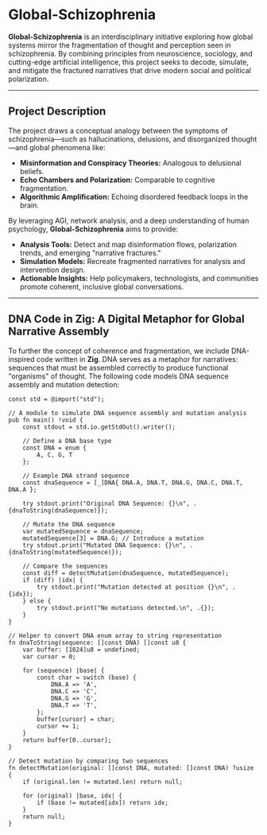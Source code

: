 # Global-Schizophrenia

**Global-Schizophrenia** is an interdisciplinary initiative exploring how global systems mirror the fragmentation of thought and perception seen in schizophrenia. By combining principles from neuroscience, sociology, and cutting-edge artificial intelligence, this project seeks to decode, simulate, and mitigate the fractured narratives that drive modern social and political polarization.

---

## Project Description

The project draws a conceptual analogy between the symptoms of schizophrenia—such as hallucinations, delusions, and disorganized thought—and global phenomena like:
- **Misinformation and Conspiracy Theories:** Analogous to delusional beliefs.
- **Echo Chambers and Polarization:** Comparable to cognitive fragmentation.
- **Algorithmic Amplification:** Echoing disordered feedback loops in the brain.

By leveraging AGI, network analysis, and a deep understanding of human psychology, **Global-Schizophrenia** aims to provide:
- **Analysis Tools:** Detect and map disinformation flows, polarization trends, and emerging "narrative fractures."
- **Simulation Models:** Recreate fragmented narratives for analysis and intervention design.
- **Actionable Insights:** Help policymakers, technologists, and communities promote coherent, inclusive global conversations.

---

## DNA Code in Zig: A Digital Metaphor for Global Narrative Assembly

To further the concept of coherence and fragmentation, we include DNA-inspired code written in **Zig**. DNA serves as a metaphor for narratives: sequences that must be assembled correctly to produce functional "organisms" of thought. The following code models DNA sequence assembly and mutation detection:

```zig
const std = @import("std");

// A module to simulate DNA sequence assembly and mutation analysis
pub fn main() !void {
    const stdout = std.io.getStdOut().writer();

    // Define a DNA base type
    const DNA = enum {
        A, C, G, T
    };

    // Example DNA strand sequence
    const dnaSequence = [_]DNA{ DNA.A, DNA.T, DNA.G, DNA.C, DNA.T, DNA.A };

    try stdout.print("Original DNA Sequence: {}\n", .{dnaToString(dnaSequence)});

    // Mutate the DNA sequence
    var mutatedSequence = dnaSequence;
    mutatedSequence[3] = DNA.G; // Introduce a mutation
    try stdout.print("Mutated DNA Sequence: {}\n", .{dnaToString(mutatedSequence)});

    // Compare the sequences
    const diff = detectMutation(dnaSequence, mutatedSequence);
    if (diff) |idx| {
        try stdout.print("Mutation detected at position {}\n", .{idx});
    } else {
        try stdout.print("No mutations detected.\n", .{});
    }
}

// Helper to convert DNA enum array to string representation
fn dnaToString(sequence: []const DNA) []const u8 {
    var buffer: [1024]u8 = undefined;
    var cursor = 0;

    for (sequence) |base| {
        const char = switch (base) {
            DNA.A => 'A',
            DNA.C => 'C',
            DNA.G => 'G',
            DNA.T => 'T',
        };
        buffer[cursor] = char;
        cursor += 1;
    }
    return buffer[0..cursor];
}

// Detect mutation by comparing two sequences
fn detectMutation(original: []const DNA, mutated: []const DNA) ?usize {
    if (original.len != mutated.len) return null;

    for (original) |base, idx| {
        if (base != mutated[idx]) return idx;
    }
    return null;
}
